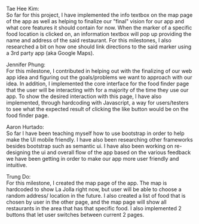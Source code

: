 Tae Hee Kim:
<br> So far for this project, I have implemented the info textbox on the map page of the app as well as helping to finalize our 
"final" vision for our app and what core features it should contain for now.
When the marker of a specific food location is clicked on, an information textbox will pop up providing the name 
and address of the said restaurant. For this milestones, I also researched a bit on how one should link directions to the said marker using 
a 3rd party app (aka Google Maps).<br>

Jennifer Phung:
<br>
For this milestone, I contributed in helping out with the finalizing of our web app idea and figuring out the goals/problems we want to approach with our idea. In addition, I implemented the core interface for the food finder page that the user will be interacting with for a majority of the time they use our app. To show the desired interaction with this page, I have also implemented, through hardcoding with Javascript, a way for users/testers to see what the expected result of clicking the like button would be on the food finder page.<br>

Aaron Hurtado:
<br> So far I have been teaching myself how to use bootstrap in order to help make the UI mobile friendly. I have also been researching other frameworks besides bootstrap such as semantic ui. I have also been working on re-designing the ui and overall flow of the app based on the various feedback we have been getting in order to make our app more user friendly and intuitive. <br>

Trung Do:
<br> For this milestone, I created the map page of the app. The map is hardcoded to show La Jolla right now, but user will be able to choose a random address/ location in the future. I also created a list of food that is chosen by user in the other page, and the map page will show all restaurants in the area that has that specific food. I also implemented 2 buttons that let user switches between current 2 pages. </br>
